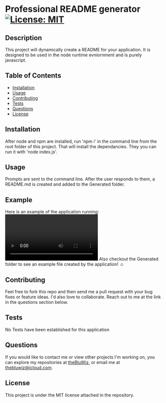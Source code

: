 # Professional README generator [![License: MIT](https://img.shields.io/badge/License-MIT-yellow.svg)](https://opensource.org/licenses/MIT)
## Description
This project will dynamically create a README for your application. It is designed to be used in the node runtime evniornment and is purely javascript.
## Table of Contents
  - [Installation](##Installation)
  - [Usage](##Usage)
  - [Contributing](##Contributing)
  - [Tests](##Tests)
  - [Questions](##Questions)
  - [License](##License)
## Installation
After node and npm are installed, run 'npm i' in the command line from the root folder of this project. That will install the dependancies. They you can run it with 'node index.js'.
## Usage
Prompts are sent to the command line. After the user responds to them, a README.md is created and added to the Generated folder.
## Example
Here is an example of the application running:
![ExampleVideo](./assets/README-generator.mp4)
Also checkout the Generated folder to see an example file created by the application! ☺️
## Contributing
Feel free to fork this repo and then send me a pull request with your bug fixes or feature ideas. I'd also love to collaborate. Reach out to me at the link in the questions section below.
## Tests
No Tests have been established for this application
## Questions
If you would like to contact me or view other projects I'm working on, you can explore my repositories at [theBluWiz](https://github.com/theBluWiz), or email me at thebluwiz@icloud.com.
## License
This project is under the MIT license attached in the repository.